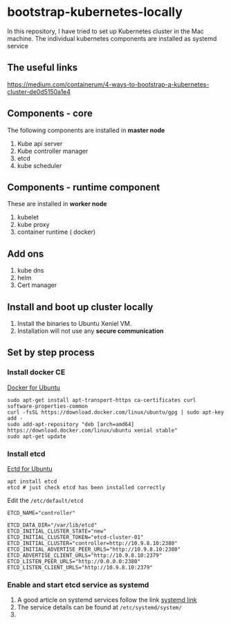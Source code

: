 # bootstrap-kubernetes-locally
In this repository, I have tried to set up Kubernetes cluster in the Mac machine. The individual kubernetes components are installed as systemd service
## The useful links
https://medium.com/containerum/4-ways-to-bootstrap-a-kubernetes-cluster-de0d5150a1e4

## Components - core
The following components are installed in **master node**
1. Kube api server
2. Kube controller manager
3. etcd
4. kube scheduler

## Components - runtime component
These are installed in **worker node**
1. kubelet
2. kube proxy
3. container runtime ( docker)

## Add ons
1. kube dns
2. helm
3. Cert manager

## Install and boot up cluster locally
1. Install the binaries to Ubuntu Xeniel VM.
2. Installation will not use any **secure communication** 

## Set by step process

### Install docker CE 
 [Docker for Ubuntu](https://docs.docker.com/install/linux/docker-ce/ubuntu/#install-docker-ce)
  ````
sudo apt-get install apt-transport-https ca-certificates curl software-properties-common
curl -fsSL https://download.docker.com/linux/ubuntu/gpg | sudo apt-key add -
sudo add-apt-repository "deb [arch=amd64] https://download.docker.com/linux/ubuntu xenial stable"
sudo apt-get update
````

### Install etcd

[Ectd for Ubuntu](https://docs.openstack.org/install-guide/environment-etcd-ubuntu.html)

    apt install etcd 
    etcd # just check etcd has been installed correctly
Edit the `/etc/default/etcd`

    ETCD_NAME="controller"
    
    ETCD_DATA_DIR="/var/lib/etcd"
    ETCD_INITIAL_CLUSTER_STATE="new"
    ETCD_INITIAL_CLUSTER_TOKEN="etcd-cluster-01"
    ETCD_INITIAL_CLUSTER="controller=http://10.9.8.10:2380"
    ETCD_INITIAL_ADVERTISE_PEER_URLS="http://10.9.8.10:2380"
    ETCD_ADVERTISE_CLIENT_URLS="http://10.9.8.10:2379"
    ETCD_LISTEN_PEER_URLS="http://0.0.0.0:2380"
    ETCD_LISTEN_CLIENT_URLS="http://10.9.8.10:2379"
        
### Enable and start etcd service as systemd

 1. A good article on systemd services follow the link [systemd link](https://medium.com/@benmorel/creating-a-linux-service-with-systemd-611b5c8b91d6)
 2. The service details can be found at `/etc/systemd/system/`
 3. 






<!--stackedit_data:
eyJoaXN0b3J5IjpbMTY0MzAwODU1LC00NTIzMDM1NTcsLTE4Nj
QxMDA3MTYsNzA2MjM1MDUyLDQ5MDUyNzg2NSwtMTAyNDA1NzQz
NSwtMjUzNjAzNDQ3XX0=
-->